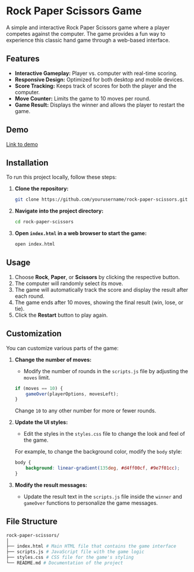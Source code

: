 # Rock Paper Scissors Game

A simple and interactive Rock Paper Scissors game where a player competes against the computer. The game provides a fun way to experience this classic hand game through a web-based interface.

## Features
- **Interactive Gameplay:** Player vs. computer with real-time scoring.
- **Responsive Design:** Optimized for both desktop and mobile devices.
- **Score Tracking:** Keeps track of scores for both the player and the computer.
- **Move Counter:** Limits the game to 10 moves per round.
- **Game Result:** Displays the winner and allows the player to restart the game.
  
## Demo
[Link to demo](https://codepen.io/Shravan-Dalavi/pen/jOjoZyV)

## Installation

To run this project locally, follow these steps:

1. **Clone the repository:**
    ```bash
    git clone https://github.com/yourusername/rock-paper-scissors.git
    ```

2. **Navigate into the project directory:**
    ```bash
    cd rock-paper-scissors
    ```

3. **Open `index.html` in a web browser to start the game:**
    ```bash
    open index.html
    ```

## Usage
1. Choose **Rock**, **Paper**, or **Scissors** by clicking the respective button.
2. The computer will randomly select its move.
3. The game will automatically track the score and display the result after each round.
4. The game ends after 10 moves, showing the final result (win, lose, or tie).
5. Click the **Restart** button to play again.

## Customization

You can customize various parts of the game:

1. **Change the number of moves:** 
    - Modify the number of rounds in the `scripts.js` file by adjusting the `moves` limit.

    ```javascript
    if (moves == 10) { 
        gameOver(playerOptions, movesLeft);
    }
    ```
    Change `10` to any other number for more or fewer rounds.

2. **Update the UI styles:**
    - Edit the styles in the `styles.css` file to change the look and feel of the game.

    For example, to change the background color, modify the `body` style:

    ```css
    body {
        background: linear-gradient(135deg, #d4ff00cf, #9e7f01cc);
    }
    ```

3. **Modify the result messages:**
    - Update the result text in the `scripts.js` file inside the `winner` and `gameOver` functions to personalize the game messages.

## File Structure
```sh
rock-paper-scissors/ 
│ 
├── index.html # Main HTML file that contains the game interface
├── scripts.js # JavaScript file with the game logic 
├── styles.css # CSS file for the game's styling 
└── README.md # Documentation of the project

```
